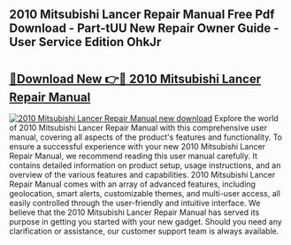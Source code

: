 ## 2010 Mitsubishi Lancer Repair Manual Free Pdf Download - Part-tUU New Repair Owner Guide - User Service Edition OhkJr

# <h2><a href="http://bc11925.oget.top/?id=2010+Mitsubishi+Lancer+Repair+Manual">🔗Download New 👉🔴 2010 Mitsubishi Lancer Repair Manual</a></h2>

[![2010 Mitsubishi Lancer Repair Manual new download](https://i.imgur.com/5g1atiW.png)](http://bc11925.oget.top/?id=2010+Mitsubishi+Lancer+Repair+Manual)
Explore the world of 2010 Mitsubishi Lancer Repair Manual with this comprehensive user manual, covering all aspects of the product's features and functionality. To ensure a successful experience with your new 2010 Mitsubishi Lancer Repair Manual, we recommend reading this user manual carefully. It contains detailed information on product setup, usage instructions, and an overview of the various features and capabilities. 2010 Mitsubishi Lancer Repair Manual comes with an array of advanced features, including geolocation, smart alerts, customizable themes, and multi-user access, all easily controlled through the user-friendly and intuitive interface. We believe that the 2010 Mitsubishi Lancer Repair Manual has served its purpose in getting you started with your new gadget. Should you need any clarification or assistance, our customer support team is always available.
